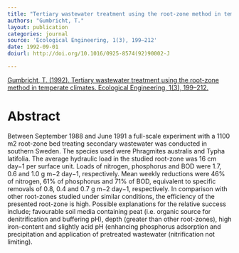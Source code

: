 ```yaml
---
title: "Tertiary wastewater treatment using the root-zone method in temperate climates."
authors: "Gumbricht, T."
layout: publication
categories: journal
source: 'Ecological Engineering, 1(3), 199–212'
date: 1992-09-01
doiurl: http://doi.org/10.1016/0925-8574(92)90002-J

---
```


[Gumbricht, T. (1992). Tertiary wastewater treatment using the root-zone method in temperate climates. Ecological Engineering, 1(3), 199–212.](http://doi.org/10.1016/0925-8574(92)90002-J)

<h1 class='foot-description'>Abstract</h1>

Between September 1988 and June 1991 a full-scale experiment with a 1100 m2 root-zone bed treating secondary wastewater was conducted in southern Sweden. The species used were Phragmites australis and Typha latifolia. The average hydraulic load in the studied root-zone was 16 cm day−1 per surface unit. Loads of nitrogen, phosphorus and BOD were 1.7, 0.6 and 1.0 g m−2 day−1, respectively. Mean weekly reductions were 46% of nitrogen, 61% of phosphorus and 71% of BOD, equivalent to specific removals of 0.8, 0.4 and 0.7 g m−2 day−1, respectively. In comparison with other root-zones studied under similar conditions, the efficiency of the presented root-zone is high. Possible explanations for the relative success include; favourable soil media containing peat (i.e. organic source for denitrification and buffering pH), depth (greater than other root-zones), high iron-content and slightly acid pH (enhancing phosphorus adsorption and precipitation and application of pretreated wastewater (nitrification not limiting).
